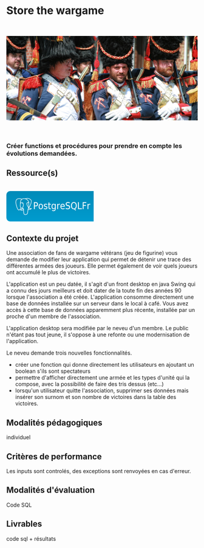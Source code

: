 # Store the wargame
<br/>

![img](img/belgium-wargame.png)

<br/>

### Créer functions et procédures pour prendre en compte les évolutions demandées.

## Ressource(s)
<br/>
<a href='https://docs.postgresql.fr/12/sql-createprocedure.html'>
<img src='img/hdr_left.png'/>
</a>
<br/>

## Contexte du projet
<p>
Une association de fans de wargame vétérans (jeu de figurine) vous demande de modifier leur application qui permet de détenir une trace des différentes armées des joueurs. Elle permet également de voir quels joueurs ont accumulé le plus de victoires.

L'application est un peu datée, il s'agit d'un front desktop en java Swing qui a connu des jours meilleurs et doit dater de la toute  fin des années 90 lorsque l'association a été créée. L'application consomme directement une base de données installée sur un serveur dans le local à café. Vous avez accès à cette base de données apparemment plus récente, installée par un proche d'un membre de l'association.

L'application desktop sera modifiée par le neveu d'un membre. Le public n'étant pas tout jeune, il s'oppose à une refonte ou une modernisation de l'application.

Le neveu demande trois nouvelles fonctionnalités.
</p>
<ul>
<li>
créer une fonction qui donne directement les utilisateurs en ajoutant un boolean s'ils sont spectateurs
</li>
<li>
permettre d'afficher directement une armée et les types d'unité qui la compose, avec la possibilité de faire des tris dessus (etc...)
</li>
<li>
lorsqu'un utilisateur quitte l'association, supprimer ses données mais insérer son surnom et son nombre de victoires dans la table des victoires.
</li>
</ul>

## Modalités pédagogiques
<p>
individuel
</p>

## Critères de performance
<p>
Les inputs sont controlés, des exceptions sont renvoyées en cas d'erreur.
</p>

## Modalités d'évaluation
<p>
Code SQL
</p>

## Livrables
<p>
code sql + résultats
</p>